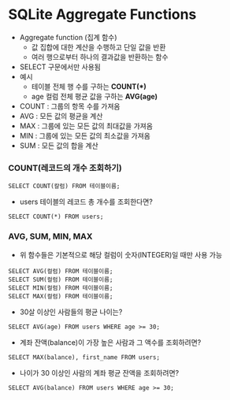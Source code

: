 # SQLite Aggregate Functions

- Aggregate function (집계 함수)
  - 값 집합에 대한 계산을 수행하고 단일 값을 반환
  - 여러 행으로부터 하나의 결과값을 반환하는 함수
- SELECT 구문에서만 사용됨
- 예시
  - 테이블 전체 행 수를 구하는 **COUNT(*)**
  - age 컬럼 전체 평균 값을 구하는 **AVG(age)**
- COUNT : 그룹의 항목 수를 가져옴
- AVG : 모든 값의 평균을 계산
- MAX : 그룹에 있는 모든 값의 최대값을 가져옴
- MIN : 그룹에 있는 모든 값의 최소값을 가져옴
- SUM : 모든 값의 합을 계산

### COUNT(레코드의 개수 조회하기)

```sqlite
SELECT COUNT(칼럼) FROM 테이블이름;
```

- users 테이블의 레코드 총 개수를 조회한다면?

```sqlite
SELECT COUNT(*) FROM users;
```

### AVG, SUM, MIN, MAX

- 위 함수들은 기본적으로 해당 컬럼이 숫자(INTEGER)일 때만 사용 가능

```sqlite
SELECT AVG(컬럼) FROM 테이블이름;
SELECT SUM(컬럼) FROM 테이블이름;
SELECT MIN(컬럼) FROM 테이블이름;
SELECT MAX(컬럼) FROM 테이블이름;
```

- 30살 이상인 사람들의 평균 나이는?

```sqlite
SELECT AVG(age) FROM users WHERE age >= 30;
```

- 계좌 잔액(balance)이 가장 높은 사람과 그 액수를 조회하려면?

```sqlite
SELECT MAX(balance), first_name FROM users;
```

- 나이가 30 이상인 사람의 계좌 평균 잔액을 조회하려면?

```sqlite
SELECT AVG(balance) FROM users WHERE age >= 30;
```
